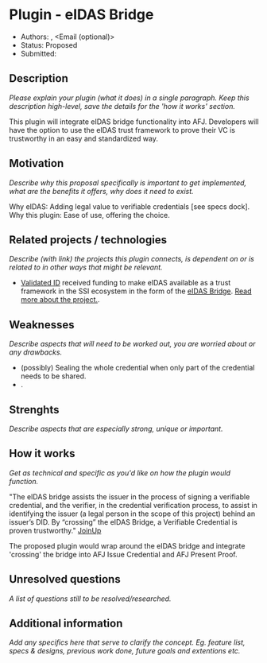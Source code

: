 # Plugin - eIDAS Bridge

- Authors: <Name>, <Email (optional)>
- Status: Proposed
- Submitted: <Date of PR>

## Description

_Please explain your plugin (what it does) in a single paragraph. Keep this description high-level, save the details for the 'how it works' section._

This plugin will integrate eIDAS bridge functionality into AFJ. Developers will have the option to use the eIDAS trust framework to prove their VC is trustworthy in an easy and standardized way.

## Motivation

_Describe why this proposal specifically is important to get implemented, what are the benefits it offers, why does it need to exist._

Why eIDAS: Adding legal value to verifiable credentials [see specs dock]. Why this plugin: Ease of use, offering the choice.

## Related projects / technologies

_Describe (with link) the projects this plugin connects, is dependent on or is related to in other ways that might be relevant._

- [Validated ID](https://www.validatedid.com/) received funding to make eIDAS available as a trust framework in the SSI ecosystem in the form of the [eIDAS Bridge](https://joinup.ec.europa.eu/sites/default/files/document/2020-04/SSI%20eIDAS%20Bridge%20-%20Use%20cases%20and%20Technical%20Specifications%20v1.pdf). [Read more about the project.](https://joinup.ec.europa.eu/collection/ssi-eidas-bridge/about).

## Weaknesses

_Describe aspects that will need to be worked out, you are worried about or any drawbacks._

- (possibly) Sealing the whole credential when only part of the credential needs to be shared.
- .

## Strenghts

_Describe aspects that are especially strong, unique or important._

## How it works

_Get as technical and specific as you'd like on how the plugin would function._

"The eIDAS bridge assists the issuer in the process of signing a verifiable credential, and the verifier, in the credential verification process, to assist in identifying the issuer (a legal person in the scope of this project) behind an issuer’s DID. By “crossing” the eIDAS Bridge, a Verifiable Credential is proven trustworthy." [JoinUp](https://joinup.ec.europa.eu/collection/ssi-eidas-bridge/about)

The proposed plugin would wrap around the eIDAS bridge and integrate 'crossing' the bridge into AFJ Issue Credential and AFJ Present Proof.

## Unresolved questions

_A list of questions still to be resolved/researched._

## Additional information

_Add any specifics here that serve to clarify the concept. Eg. feature list, specs & designs, previous work done, future goals and extentions etc._
